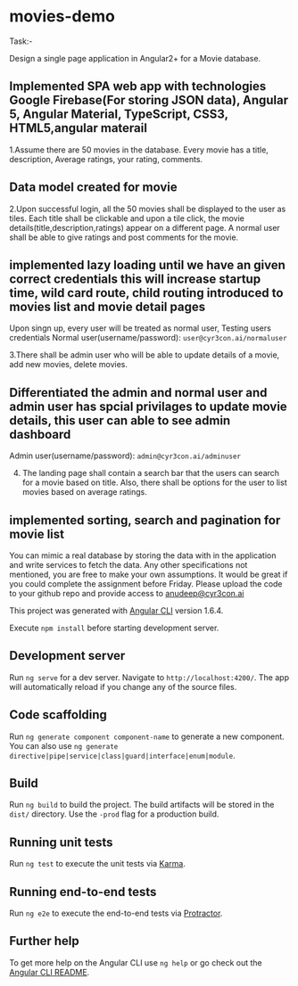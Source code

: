# movies-demo



Task:- 

Design a single page application in Angular2+ for a Movie database. 

## Implemented SPA web app with technologies Google Firebase(For storing JSON data), Angular 5, Angular Material, TypeScript, CSS3, HTML5,angular materail

1.Assume there are 50 movies in the database. Every movie has a title, description, Average ratings, your rating, comments. 
## Data model created for movie 

2.Upon successful login, all the 50 movies shall be displayed to the user as tiles. Each title shall be clickable and upon a tile click, the movie details(title,description,ratings) appear on a different page. A normal user shall be able to give ratings and post comments for the movie. 

## implemented lazy loading until we have an given correct credentials this will increase startup time, wild card route, child routing introduced to movies list and movie detail pages
Upon singn up, every user will be treated as normal user, Testing users credentials
Normal user(username/password):   `user@cyr3con.ai/normaluser`

3.There shall be admin user who will be able to update details of a movie, add new movies, delete movies. 
## Differentiated the admin and normal user and admin user has spcial privilages to update movie details, this user can able to see admin dashboard
Admin user(username/password):  `admin@cyr3con.ai/adminuser`


4. The landing page shall contain a search bar that the users can search for a movie based on title. Also, there shall be options for the user to list movies based on average ratings. 
## implemented sorting, search and pagination for movie list

You can mimic a real database by storing the data with in the application and write services to fetch the data. Any other specifications not mentioned, you are free to make your own assumptions. It would be great if you could complete the assignment before Friday. Please upload the code to your github repo and provide access to anudeep@cyr3con.ai




This project was generated with [Angular CLI](https://github.com/angular/angular-cli) version 1.6.4.

Execute `npm install` before starting development server.
## Development server

Run `ng serve` for a dev server. Navigate to `http://localhost:4200/`. The app will automatically reload if you change any of the source files.

## Code scaffolding

Run `ng generate component component-name` to generate a new component. You can also use `ng generate directive|pipe|service|class|guard|interface|enum|module`.

## Build

Run `ng build` to build the project. The build artifacts will be stored in the `dist/` directory. Use the `-prod` flag for a production build.

## Running unit tests

Run `ng test` to execute the unit tests via [Karma](https://karma-runner.github.io).

## Running end-to-end tests

Run `ng e2e` to execute the end-to-end tests via [Protractor](http://www.protractortest.org/).

## Further help

To get more help on the Angular CLI use `ng help` or go check out the [Angular CLI README](https://github.com/angular/angular-cli/blob/master/README.md).
